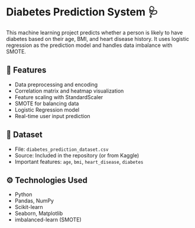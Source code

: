 # Diabetes Prediction System 🩺

This machine learning project predicts whether a person is likely to have diabetes based on their age, BMI, and heart disease history. It uses logistic regression as the prediction model and handles data imbalance with SMOTE.

## 📌 Features

- Data preprocessing and encoding
- Correlation matrix and heatmap visualization
- Feature scaling with StandardScaler
- SMOTE for balancing data
- Logistic Regression model
- Real-time user input prediction

## 📂 Dataset

- File: `diabetes_prediction_dataset.csv`
- Source: Included in the repository (or from Kaggle)
- Important features: `age`, `bmi`, `heart_disease`, `diabetes`

## ⚙️ Technologies Used

- Python
- Pandas, NumPy
- Scikit-learn
- Seaborn, Matplotlib
- imbalanced-learn (SMOTE)


